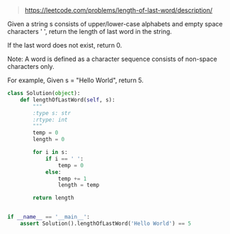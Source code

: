 > https://leetcode.com/problems/length-of-last-word/description/

Given a string s consists of upper/lower-case alphabets and empty space characters ' ', return the length of last word in the string.

If the last word does not exist, return 0.

Note: A word is defined as a character sequence consists of non-space characters only.

For example, 
Given s = "Hello World",
return 5.

```python
class Solution(object):
    def lengthOfLastWord(self, s):
        """
        :type s: str
        :rtype: int
        """
        temp = 0
        length = 0

        for i in s:
            if i == ' ':
                temp = 0
            else:
                temp += 1
                length = temp

        return length


if __name__ == '__main__':
    assert Solution().lengthOfLastWord('Hello World') == 5
```